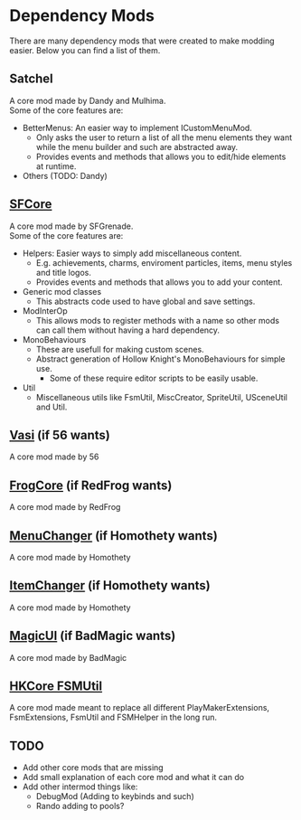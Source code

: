 ﻿# Dependency Mods

There are many dependency mods that were created to make modding easier. Below you can find a list of them.

## Satchel

A core mod made by Dandy and Mulhima.  
Some of the core features are:

- BetterMenus: An easier way to implement ICustomMenuMod.
  - Only asks the user to return a list of all the menu elements they want while the menu builder and such are abstracted away.
  - Provides events and methods that allows you to edit/hide elements at runtime.
- Others (TODO: Dandy)

## [SFCore](https://github.com/SFGrenade/SFCore)

A core mod made by SFGrenade.  
Some of the core features are:

- Helpers: Easier ways to simply add miscellaneous content.
  - E.g. achievements, charms, enviroment particles, items, menu styles and title logos.
  - Provides events and methods that allows you to add your content.
- Generic mod classes
  - This abstracts code used to have global and save settings.
- ModInterOp
  - This allows mods to register methods with a name so other mods can call them without having a hard dependency.
- MonoBehaviours
  - These are usefull for making custom scenes.
  - Abstract generation of Hollow Knight's MonoBehaviours for simple use.
    - Some of these require editor scripts to be easily usable.
- Util
  - Miscellaneous utils like FsmUtil, MiscCreator, SpriteUtil, USceneUtil and Util.

## [Vasi](https://github.com/fifty-six/HollowKnight.Vasi) (if 56 wants)

A core mod made by 56

## [FrogCore](https://github.com/RedFrog6002/FrogCore) (if RedFrog wants)

A core mod made by RedFrog

## [MenuChanger](https://github.com/homothetyhk/HollowKnight.MenuChanger) (if Homothety wants)

A core mod made by Homothety

## [ItemChanger](https://github.com/homothetyhk/HollowKnight.ItemChanger) (if Homothety wants)

A core mod made by Homothety

## [MagicUI](https://github.com/BadMagic100/HollowKnight.MagicUI) (if BadMagic wants)

A core mod made by BadMagic

## [HKCore FSMUtil](https://github.com/hk-modding/HK.Core.FsmUtil)

A core mod made meant to replace all different PlayMakerExtensions, FsmExtensions, FsmUtil and FSMHelper in the long run.

## TODO

- Add other core mods that are missing
- Add small explanation of each core mod and what it can do
- Add other intermod things like:
  - DebugMod (Adding to keybinds and such)
  - Rando adding to pools?
